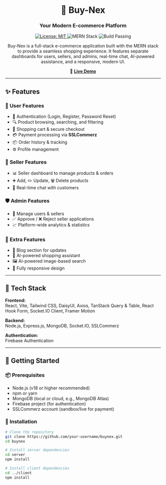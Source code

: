 <h1 align="center">🛒 Buy-Nex</h1>
<h3 align="center">Your Modern E-commerce Platform</h3>

<p align="center">
  <a href="https://opensource.org/licenses/MIT">
    <img src="https://img.shields.io/badge/License-MIT-yellow.svg" alt="License: MIT">
  </a>
  <img src="https://img.shields.io/badge/MERN-Stack-green" alt="MERN Stack">
  <img src="https://img.shields.io/badge/Build-Passing-brightgreen" alt="Build Passing">
</p>

<p align="center">
Buy-Nex is a full-stack e-commerce application built with the MERN stack to provide a seamless shopping experience.  
It features separate dashboards for users, sellers, and admins, real-time chat, AI-powered assistance, and a responsive, modern UI.
</p>

<p align="center">
  🔗 <a href="https://buynex.netlify.app/" target="_blank"><b>Live Demo</b></a>
</p>

---

## ✨ Features

### 👤 **User Features**
- 🔐 Authentication (Login, Register, Password Reset)
- 🔍 Product browsing, searching, and filtering
- 🛒 Shopping cart & secure checkout
- 💳 Payment processing via **SSLCommerz**
- 📦 Order history & tracking
- ⚙️ Profile management

### 🏪 **Seller Features**
- 📊 Seller dashboard to manage products & orders
- ➕ Add, ✏️ Update, 🗑️ Delete products
- 💬 Real-time chat with customers

### 🛡️ **Admin Features**
- 📂 Manage users & sellers
- ✅ Approve / ❌ Reject seller applications
- 📈 Platform-wide analytics & statistics

### 🌟 **Extra Features**
- 📰 Blog section for updates
- 🤖 AI-powered shopping assistant
- 🖼️ AI-powered image-based search
- 📱 Fully responsive design

---

## 🚀 Tech Stack

**Frontend:**  
React, Vite, Tailwind CSS, DaisyUI, Axios, TanStack Query & Table, React Hook Form, Socket.IO Client, Framer Motion  

**Backend:**  
Node.js, Express.js, MongoDB, Socket.IO, SSLCommerz  

**Authentication:**  
Firebase Authentication  

---

## 🏁 Getting Started

### 📦 Prerequisites
- Node.js (v18 or higher recommended)
- npm or yarn
- MongoDB (local or cloud, e.g., MongoDB Atlas)
- Firebase project (for authentication)
- SSLCommerz account (sandbox/live for payment)

### 🔧 Installation

```bash
# Clone the repository
git clone https://github.com/your-username/buynex.git
cd buynex

# Install server dependencies
cd server
npm install

# Install client dependencies
cd ../client
npm install
